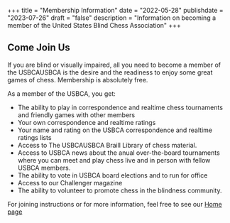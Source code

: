 +++
title = "Membership Information"
date = "2022-05-28"
publishdate = "2023-07-26"
draft = "false"
description = "Information on becoming a member of the United States Blind Chess Association"
+++

## Come Join Us

If you are blind or visually impaired, all you need to become a member
of the USBCAUSBCA is the desire and the readiness to enjoy some great games
of chess. Membership is absolutely free.

As a member of the USBCA, you get: 

- The ability to play in correspondence and realtime chess tournaments and friendly games with other members
- Your own correspondence and realtime ratings
- Your name and rating on the USBCA correspondence and realtime ratings lists
- Access to The USBCAUSBCA Braill Library of chess
material.
- Access to USBCA news about the anual over-the-board tournaments where you can meet and play chess live and in person with fellow USBCA members.
- The ability to vote in USBCA board elections and to run for office
- Access to our Challenger magazine
- The ability to volunteer to promote chess in the blindness community.

For joining instructions or for more information, feel free to see our [Home page](/)


